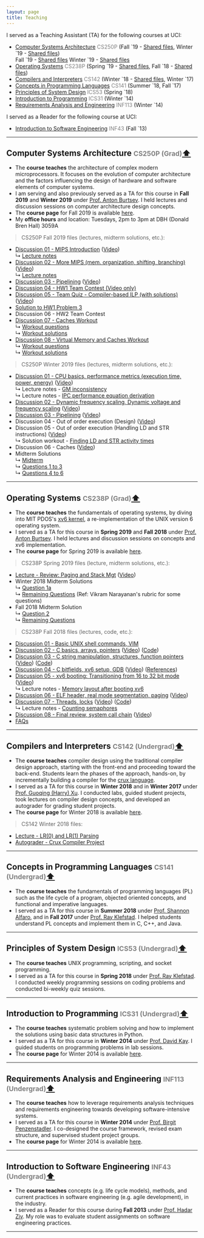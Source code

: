 ```yaml
---
layout: page
title: Teaching
---
```

I served as a Teaching Assistant (TA) for the following courses at UCI:
- [Computer Systems Architecture](#cs250p) <font color="gray">CS250P</font> (Fall \`19 - [Shared files](#cs250p-fall19-files), Winter \`19 - [Shared files](#cs250p-wint19-files))  
Fall \`19 - [Shared files](#cs250p-fall19-files)
Winter \`19 - [Shared files](#cs250p-wint19-files)
- [Operating Systems](#cs238p) <font color="gray">CS238P</font> (Spring \`19 - [Shared files](#cs238p-spring19-files), Fall \`18 - [Shared files](#cs238p-fall18-files)) 
- [Compilers and Interpreters](#cs142) <font color="gray">CS142</font> (Winter \`18 - [Shared files](#cs142-winter18-files), Winter `17)
- [Concepts in Programming Languages](#cs141) <font color="gray">CS141</font> (Summer \`18, Fall `17)
- [Principles of System Design](#ics53) <font color="gray">ICS53</font> (Spring `18)
- [Introduction to Programming](#ics31) <font color="gray">ICS31</font> (Winter `14)
- [Requirements Analysis and Engineering](#inf113) <font color="gray">INF113</font> (Winter `14)

I served as a Reader for the following course at UCI:
- [Introduction to Software Engineering](#inf43) <font color="gray">INF43</font> (Fall `13)

____________
## <a name="cs250p"></a>Computer Systems Architecture <font color="gray" family="JuneBug"><small>CS250P (Grad)</small></font><a href="#top">⬆</a>  

- The **course teaches** the architecture of complex modern microprocessors. It focuses on the evolution of computer architecture and the factors influencing the design of hardware and software elements of computer systems. 
- I am serving and also previously served as a TA for this course in **Fall 2019** and **Winter 2019** under [Prof. Anton Burtsev](https://www.ics.uci.edu/~aburtsev/). I held lectures and discussion sessions on computer architecture design concepts.
- The **course page** for Fall 2019 is available [here](https://www.ics.uci.edu/~aburtsev/250P/index.html).
- My **office hours** and location: Tuesdays, 2pm to 3pm at DBH (Donald Bren Hall) 3059A 

> <a name="cs250p-fall19-files"></a>CS250P Fall 2019 files (lectures, midterm solutions, etc.):

- [Discussion 01 - MIPS Introduction](../documents/teaching/uci/cs250p/fall2019/discussions/discussion01-mips-intro.pdf) ([Video](https://uci.yuja.com/V/Video?v=503521&a=102598196))
<br>↳ [Lecture notes](../documents/teaching/uci/cs250p/fall2019/discussions/discussion01-mips-intro-notes.pdf)
- [Discussion 02 - More MIPS (mem. organization, shifting, branching)](../documents/teaching/uci/cs250p/fall2019/discussions/discussion02-more-mips.pdf) ([Video](https://uci.yuja.com/V/Video?v=509537&a=764174958))
<br>↳ [Lecture notes](../documents/teaching/uci/cs250p/fall2019/discussions/discussion02-more-mips-notes.pdf)
- [Discussion 03 - Pipelining](../documents/teaching/uci/cs250p/fall2019/discussions/discussion03-pipelining.pdf) ([Video](https://uci.yuja.com/V/Video?v=516078&a=906737907))
- [Discussion 04 - HW1 Team Contest (Video only)](https://uci.yuja.com/V/Video?v=525472&a=2044534544)
- [Discussion 05 - Team Quiz - Compiler-based ILP (with solutions)](../documents/teaching/uci/cs250p/fall2019/discussions/discussion05-teamquiz-compiler-based-ilp.pdf) ([Video](https://uci.yuja.com/V/Video?v=531822&a=902935491))
- [Solution to HW1 Problem 3](../documents/teaching/uci/cs250p/fall2019/solutions/cs250p-fall19-hw1-problem-3.pdf)
- Discussion 06 - HW2 Team Contest
- [Discussion 07 - Caches Workout](https://uci.yuja.com/V/Video?v=550302&a=140106279)
<br>↳ [Workout questions](../documents/teaching/uci/cs250p/fall2019/discussions/discussion07-caches-workout-questions.pdf)
<br>↳ [Workout solutions](../documents/teaching/uci/cs250p/fall2019/discussions/discussion07-caches-workout-solns.pdf)
- [Discussion 08 - Virtual Memory and Caches Workout](https://uci.yuja.com/V/Video?v=553397&a=1701996347)
<br>↳ [Workout questions](../documents/teaching/uci/cs250p/fall2019/discussions/discussion08-workout-questions.pdf)
<br>↳ [Workout solutions](../documents/teaching/uci/cs250p/fall2019/discussions/discussion08-workout-solutions.pdf)

> <a name="cs250p-wint19-files"></a>CS250P Winter 2019 files (lectures, midterm solutions, etc.):

- [Discussion 01 - CPU basics, performance metrics (execution time, power, energy)](../documents/teaching/uci/cs250p/winter2019/discussions/discussion01-cpu-basics-performance.pdf) ([Video](https://uci.yuja.com/V/Video?v=292047&node=1391687&a=619844670&autoplay=1))
<br>↳ Lecture notes - [GM inconsistency](../documents/teaching/uci/cs250p/winter2019/discussions/discussion01/discussion01-gm-inconsistency.jpg)
<br>↳ Lecture notes - [IPC performance equation derivation](../documents/teaching/uci/cs250p/winter2019/discussions/discussion01/discussion01-ipc-perf-equation.jpg)
- [Discussion 02 - Dynamic frequency scaling, Dynamic voltage and frequency scaling](../documents/teaching/uci/cs250p/winter2019/discussions/discussion02-dfs-dvfs.pdf) ([Video](https://uci.yuja.com/V/Video?v=303606&node=1471805&a=1085203200&autoplay=1))
- [Discussion 03 - Pipelining](../documents/teaching/uci/cs250p/winter2019/discussions/discussion03-pipelining.pdf) ([Video](https://uci.yuja.com/V/Video?v=308594&node=1505180&a=960561786&autoplay=1))
- Discussion 04 - Out of order execution (Design) ([Video](https://uci.yuja.com/V/Video?v=320977&node=1570222&a=1012282312&autoplay=1))
- Discussion 05 - Out of order execution (Handling LD and STR instructions) ([Video](https://uci.yuja.com/V/Video?v=324182&node=1584208&a=209613252&autoplay=1))
<br>↳ Solution workout - [Finding LD and STR activity times](../documents/teaching/uci/cs250p/winter2019/discussions/discussion05-ooo-ldstr-prob.pdf)
- Discussion 06 - Caches ([Video](https://uci.yuja.com/V/Video?v=327114&node=1595895&a=831184556&autoplay=1))
- Midterm Solutions
<br>↳ [Midterm](../documents/teaching/uci/cs250p/winter2019/midterm-solutions/cs250-midterm-winter19.pdf)
<br>↳ [Questions 1 to 3](../documents/teaching/uci/cs250p/winter2019/midterm-solutions/solutions-midterm-qs-1-to-3.txt)
<br>↳ [Questions 4 to 6](../documents/teaching/uci/cs250p/winter2019/midterm-solutions/solutions-midterm-qs-4-to-6.pdf)


____________
## <a name="cs238p"></a>Operating Systems <font color="gray" family="JuneBug"><small>CS238P (Grad)</small></font><a href="#top">⬆</a>  

- The **course teaches** the fundamentals of operating systems, by diving into MIT PDOS's [xv6 kernel](https://pdos.csail.mit.edu/6.828/2018/xv6.html), a re-implementation of the UNIX version 6 operating system.
- I served as a TA for this course in **Spring 2019** and **Fall 2018** under [Prof. Anton Burtsev](https://www.ics.uci.edu/~aburtsev/). I held lectures and discussion sessions on concepts and xv6 implementation.
- The **course page** for Spring 2019 is available [here](https://www.ics.uci.edu/~aburtsev/238P/index.html).

> <a name="cs238p-spring19-files"></a>CS238P Spring 2019 files (lecture, midterm solutions, etc.):

- [Lecture - Review: Paging and Stack Mgt](../documents/teaching/uci/cs238p/spring2019/lecture-01-topics-review.pdf) ([Video](https://uci.yuja.com/V/Video?v=408342&node=1775009&a=714649601&autoplay=1))
- Winter 2018 Midterm Solutions
<br>↳ [Question 1a](../documents/teaching/uci/cs238p/spring2019/cs238p-winter18-midterm-sol-q1.pdf)
<br>↳ [Remaining Questions](../documents/teaching/uci/cs238p/spring2019/midterm-winter18.pdf) (Ref: Vikram Narayanan's rubric for some questions)
- Fall 2018 Midterm Solution
<br>↳ [Question 2](../documents/teaching/uci/cs238p/spring2019/cs238p-fall18-midterm-sol-q2.pdf)
<br>↳ [Remaining Questions](../documents/teaching/uci/cs238p/spring2019/midterm-fall18.pdf)


> <a name="cs238p-fall18-files"></a>CS238P Fall 2018 files (lectures, code, etc.):

- [Discussion 01 - Basic UNIX shell commands, VIM](../documents/teaching/uci/cs238p/fall2018/discussions/discussion01-shell-vim.pdf)
- [Discussion 02 - C basics, arrays, pointers](../documents/teaching/uci/cs238p/fall2018/discussions/discussion02-c-basics-ptrs.pdf) ([Video](https://uci.yuja.com/V/Video?v=240411&node=1072078&a=65016006&autoplay=1)) ([Code](https://github.com/AftabHussain/aftabhussain.github.io/tree/master/documents/teaching/uci/cs238p/fall2018/discussions/discussion02-c-basics-ptrs-code))		
- [Discussion 03 - C string manipulation, structures, function pointers](../documents/teaching/uci/cs238p/fall2018/discussions/discussion03-c-strings-structs-fps.pdf) ([Video](https://uci.yuja.com/V/Video?v=243526&node=1086536&a=2084311206&autoplay=1)) ([Code](https://github.com/AftabHussain/aftabhussain.github.io/tree/master/documents/teaching/uci/cs238p/fall2018/discussions/discussion03-c-strings-structs-fps-code))
- [Discussion 04 - C bitfields, xv6 setup, GDB](../documents/teaching/uci/cs238p/fall2018/discussions/discussion04-c-bitfields-xv6-setup-gdb.pdf) ([Video](https://uci.yuja.com/V/Video?v=247835&node=1100321&a=1620216767&autoplay=1)) ([References](../documents/teaching/uci/cs238p/fall2018/discussions/discussion04-c-bitfields-xv6-setup-gdb/resources.txt))
- [Discussion 05 - xv6 booting: Transitioning from 16 to 32 bit mode](../documents/teaching/uci/cs238p/fall2018/discussions/discussion05-xv6-boot-16-to-32-bit-mode.pdf) ([Video](https://uci.yuja.com/V/Video?v=255600&node=1137599&a=1045716679&autoplay=1]))
<br>↳ Lecture notes - [Memory layout after booting xv6](../documents/teaching/uci/cs238p/fall2018/discussions/discussion05-xv6-memory-layout-after-boot.pdf)
- [Discussion 06 - ELF header, real mode segmentation, paging](../documents/teaching/uci/cs238p/fall2018/discussions/discussion06-elf-real-mode-seg-paging.pdf) ([Video](https://uci.yuja.com/V/Video?v=254197&node=1132959&a=791908170&autoplay=1))
- [Discussion 07 - Threads, locks](../documents/teaching/uci/cs238p/fall2018/discussions/discussion07-threads-locks.pdf) ([Video](https://uci.yuja.com/V/Video?v=262901&node=1253106&a=409160793&autoplay=1)) ([Code](https://github.com/AftabHussain/aftabhussain.github.io/blob/master/documents/teaching/uci/cs238p/fall2018/discussions/discussion07-threads-locks-code/snippets.c))
<br>↳ Lecture notes - [Counting semaphores](../documents/teaching/uci/cs238p/fall2018/discussions/discussion07-counting-semaphores.pdf)
- [Discussion 08 - Final review, system call chain](../documents/teaching/uci/cs238p/fall2018/discussions/discussion08-final-review-syscall-chain.pdf) ([Video](https://uci.yuja.com/V/Video?v=267950&node=1278903&a=150909503&autoplay=1))
- [FAQs](https://github.com/AftabHussain/aftabhussain.github.io/tree/master/documents/teaching/uci/cs238p/fall2018/faqs)

____________

## <a name="cs142"></a>Compilers and Interpreters <font color="gray"><small>CS142 (Undergrad)</small></font><a href="#top">⬆</a>  

- The **course teaches** compiler design using the traditional compiler design approach, starting with the front-end and proceeding toward the back-end. Students learn the phases of the approach, hands-on, by incrementally building a compiler for the [crux language](http://cruxlang.org/).  
- I served as a TA for this course in **Winter 2018** and in **Winter 2017**  under [Prof. Guoqing (Harry) Xu](http://web.cs.ucla.edu/~harryxu/). I conducted labs, guided student projects, took lectures on compiler design concepts, and developed an autograder for grading student projects.
- The **course page** for Winter 2018 is available [here](http://web.cs.ucla.edu/~harryxu/courses/142/CourseReference.html).

> <a name="cs142-winter18-files"></a>CS142 Winter 2018 files:

- [Lecture - LR(0) and LR(1) Parsing](../documents/teaching/uci/cs142/winter2018/handles-lr-bottom-up-parsing.pdf)
- [Autograder - Crux Compiler Project](https://github.com/AftabHussain/CS142-Compilers-AutoGrader)


____________

## <a name="cs141"></a>Concepts in Programming Languages <font color="gray"><small>CS141 (Undergrad)</small></font><a href="#top">⬆</a>  

- The **course teaches** the fundamentals of programming languages (PL) such as the life cycle of a program, objected oriented concepts, and functional and imperative languages.
- I served as a TA for this course in **Summer 2018** under [Prof. Shannon Alfaro](https://www.ics.uci.edu/faculty/profiles/view_faculty.php?ucinetid=alfaro), and in **Fall 2017** under [Prof. Ray Klefstad](https://www.ics.uci.edu/~klefstad/). I helped students understand PL concepts and implement them in C, C++, and Java. 

____________

## <a name="ics53"></a>Principles of System Design <font color="gray"><small>ICS53 (Undergrad)</small></font><a href="#top">⬆</a>  

- The **course teaches** UNIX programming, scripting, and socket programming. 
- I served as a TA for this course in **Spring 2018** under [Prof. Ray Klefstad](https://www.ics.uci.edu/~klefstad/). I conducted weekly programming sessions on coding problems and conducted bi-weekly quiz sessions. 


____________

## <a name="ics31"></a>Introduction to Programming <font color="gray"><small>ICS31 (Undergrad)</small></font><a href="#top">⬆</a>  

-  The **course teaches** systematic problem solving and how to implement the solutions using basic data structures in Python. 
-  I served as a TA for this course in **Winter 2014** under [Prof. David Kay](https://www.ics.uci.edu/~kay/). I guided students on programming problems in lab sessions.
- The **course page** for Winter 2014 is available [here](https://www.ics.uci.edu/~kay/courses/31/w14.html).

____________

## <a name="inf113"></a>Requirements Analysis and Engineering <font color="gray"><small>INF113 (Undergrad)</small></font><a href="#top">⬆</a>  

- The **course teaches** how to leverage requirements analysis techniques and requirements engineering towards developing software-intensive systems.  
- I served as a TA for this course in **Winter 2014** under [Prof. Birgit Penzenstadler](http://birgit.penzenstadler.de/). I co-designed the course framework, revised exam structure, and supervised student project groups.
- The **course page** for Winter 2014 is available [here](https://eee.uci.edu/14w/37030).



____________

## <a name="inf43"></a>Introduction to Software Engineering <font color="gray"><small>INF43 (Undergrad)</small></font><a href="#top">⬆</a>  

-  The **course teaches** concepts (e.g. life cycle models), methods, and current practices in software engineering (e.g. agile development), in the industry. 
- I served as a Reader for this course during **Fall 2013** under [Prof. Hadar Ziv](https://www.informatics.uci.edu/explore/faculty-profiles/hadar-ziv/). My role was to evaluate student assignments on software engineering practices. <br>

____________
